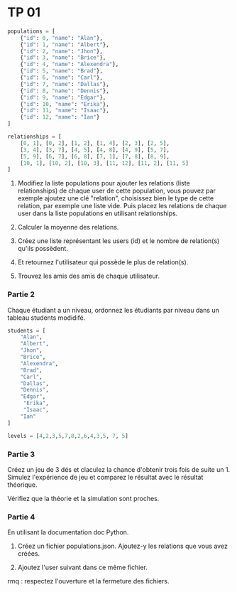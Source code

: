 # TP 01 

```python
populations = [
    {"id": 0, "name": "Alan"},
    {"id": 1, "name": "Albert"},
    {"id": 2, "name": "Jhon"},
    {"id": 3, "name": "Brice"},
    {"id": 4, "name": "Alexendra"},
    {"id": 5, "name": "Brad"},
    {"id": 6, "name": "Carl"},
    {"id": 7, "name": "Dallas"},
    {"id": 8, "name": "Dennis"},
    {"id": 9, "name": "Edgar"},
    {"id": 10, "name": "Erika"},
    {"id": 11, "name": "Isaac"},
    {"id": 12, "name": "Ian"}
]

relationships = [
    [0, 1], [0, 2], [1, 2], [1, 4], [2, 3], [2, 5],
    [3, 4], [3, 7], [4, 5], [4, 8], [4, 9], [5, 7],
    [5, 9], [6, 7], [6, 8], [7, 1], [7, 8], [8, 9],
    [10, 1], [10, 2], [10, 3], [11, 12], [11, 2], [11, 5]
]

```

1. Modifiez la liste populations pour ajouter les relations (liste relationships) de chaque user de cette population, vous pouvez par exemple ajoutez une clé "relation", choisissez bien le type de cette relation, par exemple une liste vide. Puis placez les relations de chaque user dans la liste populations en utilisant relationships.

2. Calculer la moyenne des relations.

3. Créez une liste représentant les users (id) et le nombre de relation(s) qu'ils possèdent. 

4. Et retournez l'utilisateur qui possède le plus de relation(s).

5. Trouvez les amis des amis de chaque utilisateur. 

### Partie 2

Chaque étudiant a un niveau, ordonnez les étudiants par niveau dans un tableau students modidifé.

```python
students = [
    "Alan",
    "Albert",
    "Jhon",
    "Brice",
    "Alexendra",
    "Brad",
    "Carl",
    "Dallas",
    "Dennis",
    "Edgar",
     "Erika",
     "Isaac",
    "Ian" 
]

levels = [4,2,3,5,7,8,2,6,4,3,5, 7, 5]
``` 

### Partie 3

Créez un jeu de 3 dés et claculez la chance d'obtenir trois fois de suite un 1. Simulez l'expérience de jeu et comparez le résultat avec le résultat théorique.


Vérifiez que la théorie et la simulation sont proches.


### Partie 4

En utilisant la documentation doc Python.

1. Créez un fichier populations.json. Ajoutez-y les relations que vous avez créées.

2. Ajoutez l'user suivant dans ce même fichier.

rmq : respectez l'ouverture et la fermeture des fichiers.